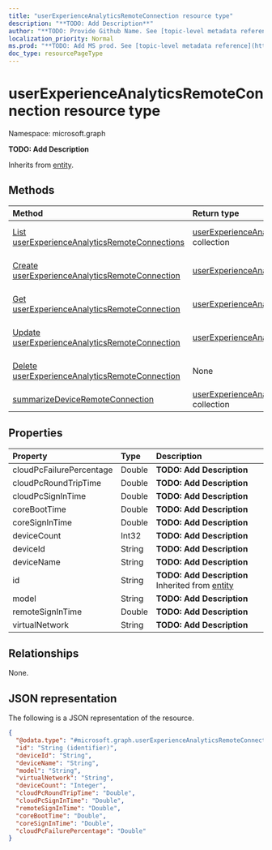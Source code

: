 ```yaml
---
title: "userExperienceAnalyticsRemoteConnection resource type"
description: "**TODO: Add Description**"
author: "**TODO: Provide Github Name. See [topic-level metadata reference](https://msgo.azurewebsites.net/add/document/guidelines/metadata.html#topic-level-metadata)**"
localization_priority: Normal
ms.prod: "**TODO: Add MS prod. See [topic-level metadata reference](https://msgo.azurewebsites.net/add/document/guidelines/metadata.html#topic-level-metadata)**"
doc_type: resourcePageType
---
```


# userExperienceAnalyticsRemoteConnection resource type

Namespace: microsoft.graph

**TODO: Add Description**


Inherits from [entity](../resources/entity.md).

## Methods
|Method|Return type|Description|
|:---|:---|:---|
|[List userExperienceAnalyticsRemoteConnections](../api/intune-userexperienceanalyticsremoteconnection-list.md)|[userExperienceAnalyticsRemoteConnection](../resources/intune-userexperienceanalyticsremoteconnection.md) collection|Get a list of the [userExperienceAnalyticsRemoteConnection](../resources/userexperienceanalyticsremoteconnection.md) objects and their properties.|
|[Create userExperienceAnalyticsRemoteConnection](../api/intune-userexperienceanalyticsremoteconnection-create.md)|[userExperienceAnalyticsRemoteConnection](../resources/intune-userexperienceanalyticsremoteconnection.md)|Create a new [userExperienceAnalyticsRemoteConnection](../resources/intune-userexperienceanalyticsremoteconnection.md) object.|
|[Get userExperienceAnalyticsRemoteConnection](../api/intune-userexperienceanalyticsremoteconnection-get.md)|[userExperienceAnalyticsRemoteConnection](../resources/intune-userexperienceanalyticsremoteconnection.md)|Read the properties and relationships of a [userExperienceAnalyticsRemoteConnection](../resources/intune-userexperienceanalyticsremoteconnection.md) object.|
|[Update userExperienceAnalyticsRemoteConnection](../api/intune-userexperienceanalyticsremoteconnection-update.md)|[userExperienceAnalyticsRemoteConnection](../resources/intune-userexperienceanalyticsremoteconnection.md)|Update the properties of a [userExperienceAnalyticsRemoteConnection](../resources/intune-userexperienceanalyticsremoteconnection.md) object.|
|[Delete userExperienceAnalyticsRemoteConnection](../api/intune-userexperienceanalyticsremoteconnection-delete.md)|None|Deletes a [userExperienceAnalyticsRemoteConnection](../resources/intune-userexperienceanalyticsremoteconnection.md) object.|
|[summarizeDeviceRemoteConnection](../api/intune-userexperienceanalyticsremoteconnection-summarizedeviceremoteconnection.md)|[userExperienceAnalyticsRemoteConnection](../resources/intune-userexperienceanalyticsremoteconnection.md) collection|**TODO: Add Description**|

## Properties
|Property|Type|Description|
|:---|:---|:---|
|cloudPcFailurePercentage|Double|**TODO: Add Description**|
|cloudPcRoundTripTime|Double|**TODO: Add Description**|
|cloudPcSignInTime|Double|**TODO: Add Description**|
|coreBootTime|Double|**TODO: Add Description**|
|coreSignInTime|Double|**TODO: Add Description**|
|deviceCount|Int32|**TODO: Add Description**|
|deviceId|String|**TODO: Add Description**|
|deviceName|String|**TODO: Add Description**|
|id|String|**TODO: Add Description** Inherited from [entity](../resources/entity.md)|
|model|String|**TODO: Add Description**|
|remoteSignInTime|Double|**TODO: Add Description**|
|virtualNetwork|String|**TODO: Add Description**|

## Relationships
None.

## JSON representation
The following is a JSON representation of the resource.
<!-- {
  "blockType": "resource",
  "keyProperty": "id",
  "@odata.type": "microsoft.graph.userExperienceAnalyticsRemoteConnection",
  "baseType": "microsoft.graph.entity",
  "openType": false
}
-->
``` json
{
  "@odata.type": "#microsoft.graph.userExperienceAnalyticsRemoteConnection",
  "id": "String (identifier)",
  "deviceId": "String",
  "deviceName": "String",
  "model": "String",
  "virtualNetwork": "String",
  "deviceCount": "Integer",
  "cloudPcRoundTripTime": "Double",
  "cloudPcSignInTime": "Double",
  "remoteSignInTime": "Double",
  "coreBootTime": "Double",
  "coreSignInTime": "Double",
  "cloudPcFailurePercentage": "Double"
}
```

